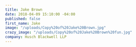 ```yaml
---
title: Jake Brown
date: 2018-04-09 15:10:00 -04:00
published: false
first_name: Jake
image: "/uploads/Copy%20of%20Jake%20Brown.jpg"
crazy_image: "/uploads/Copy%20of%20Jake%20Brown%20fun.jpg"
company: Husch Blackwell LLP
---
```


